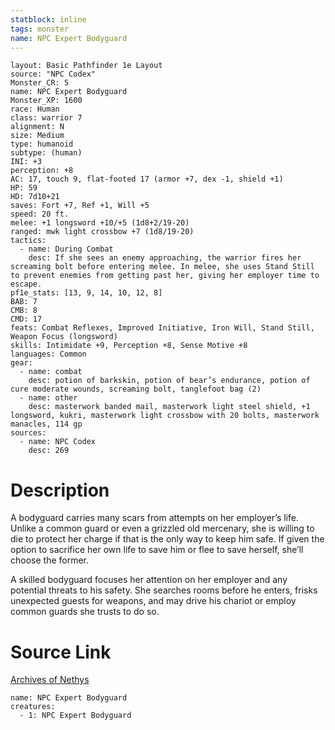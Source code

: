 ```yaml
---
statblock: inline
tags: monster
name: NPC Expert Bodyguard
---
```

```statblock
layout: Basic Pathfinder 1e Layout
source: "NPC Codex"
Monster_CR: 5
name: NPC Expert Bodyguard
Monster_XP: 1600
race: Human
class: warrior 7
alignment: N
size: Medium
type: humanoid
subtype: (human)
INI: +3
perception: +8
AC: 17, touch 9, flat-footed 17 (armor +7, dex -1, shield +1)
HP: 59
HD: 7d10+21
saves: Fort +7, Ref +1, Will +5
speed: 20 ft.
melee: +1 longsword +10/+5 (1d8+2/19-20)
ranged: mwk light crossbow +7 (1d8/19-20)
tactics:
  - name: During Combat
    desc: If she sees an enemy approaching, the warrior fires her screaming bolt before entering melee. In melee, she uses Stand Still to prevent enemies from getting past her, giving her employer time to escape.
pf1e_stats: [13, 9, 14, 10, 12, 8]
BAB: 7
CMB: 8
CMD: 17
feats: Combat Reflexes, Improved Initiative, Iron Will, Stand Still, Weapon Focus (longsword)
skills: Intimidate +9, Perception +8, Sense Motive +8
languages: Common
gear:
  - name: combat
    desc: potion of barkskin, potion of bear’s endurance, potion of cure moderate wounds, screaming bolt, tanglefoot bag (2)
  - name: other
    desc: masterwork banded mail, masterwork light steel shield, +1 longsword, kukri, masterwork light crossbow with 20 bolts, masterwork manacles, 114 gp
sources:
  - name: NPC Codex
    desc: 269
```
# Description
A bodyguard carries many scars from attempts on her employer’s life. Unlike a common guard or even a grizzled old mercenary, she is willing to die to protect her charge if that is the only way to keep him safe. If given the option to sacrifice her own life to save him or flee to save herself, she’ll choose the former.

A skilled bodyguard focuses her attention on her employer and any potential threats to his safety. She searches rooms before he enters, frisks unexpected guests for weapons, and may drive his chariot or employ common guards she trusts to do so.
# Source Link
[Archives of Nethys](https://aonprd.com/NPCDisplay.aspx?ItemName=Expert%20Bodyguard)
```encounter-table
name: NPC Expert Bodyguard
creatures:
  - 1: NPC Expert Bodyguard
```
